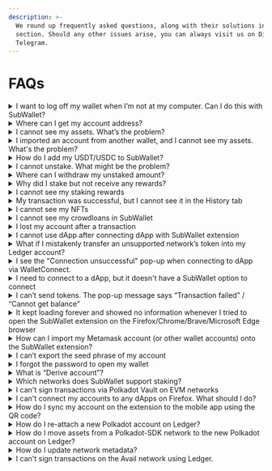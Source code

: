 ```yaml
---
description: >-
  We round up frequently asked questions, along with their solutions in this
  section. Should any other issues arise, you can always visit us on Discord and
  Telegram.
---
```


# FAQs

<details>

<summary>I want to log off my wallet when I’m not at my computer. Can I do this with SubWallet?</summary>

To keep the security of your assets while you are away, you can use the **lock function** of SubWallet. Please follow the instructions [here](getting-started/lock-and-unlock-your-wallet/).

</details>

<details>

<summary>Where can I get my account address?</summary>

Your account address should be visible under your account name. If you cannot see the address, you are likely in the "All accounts" mode. Since an address must go with a specific account, you would need to choose the exact account for which you want to get the address.

To choose an account, click on the account name to get to the account selection tab, select the specific account you want, and the address will be visible.&#x20;

![](<../.gitbook/assets/image (1).png>)

<img src="../.gitbook/assets/image (1951).png" alt="" data-size="original">

</details>

<details>

<summary>I cannot see my assets. What’s the problem?</summary>

You can change the endpoint/provider or add a new endpoint/provider by following the instructions [here](customize-endpoint-provider.md).

In case you have changed your provider but still cannot see the asset, you should restart the wallet or check again later. Some providers have slow processing speeds, and sometimes nodes can be unstable. If you need extra support, you can always visit us on [Discord](https://discord.gg/CvVewvApry) and [Telegram](https://t.me/subwallet).

</details>

<details>

<summary>I imported an account from another wallet, and I cannot see my assets. What's the problem?</summary>

Please make sure that you have activated the network on which you have the assets.

In some cases, if you import an account by seedphrase, problems can arise if the seedphrase of your original wallet is not compatible with SubWallet. Trust Wallet and Safepal are among the wallets that are not compatible with us. In this case, we suggest you create a new wallet account with SubWallet and transfer your assets from your original wallet to this new account.&#x20;

To create a new wallet account with SubWallet, please follow the instructions [here](https://docs.subwallet.app/user-guide/create-an-account).&#x20;

To receive assets with a SubWallet account, please follow the instructions [here](receive-and-transfer-assets/receive-tokens-and-nfts.md).

If you need further information, feel free to reach out to us via [Discord](https://discord.gg/CvVewvApry) and [Telegram](https://t.me/subwallet).

</details>

<details>

<summary>How do I add my USDT/USDC to SubWallet?</summary>

Before adding your USDT/USDC, you should select the correct network corresponding to your USDT/USDC in SubWallet.

With **USDT**, SubWallet currently supports a list of the networks below.

* Acala
* Astar
* Astar - EVM
* Bifrost Polkadot
* Calamari
* Parallel
* Hydration
* Interlay
* Kintsugi
* Pendulum
* Polkadot Asset Hub (Statemint)
* Moonbeam
* Kusama Asset Hub (Statemint)
* Shiden - EVM
* Equilibrium
* Binance Smart Chain
* Ethereum
* Polygon
* Arbitrum One
* Optimism
* Viction
* Hydration Rococo

With **USDC**, we support a list of the below networks.

* Calamari
* Moonbeam
* Moonriver
* Astar - EVM
* Shiden - EVM
* Binance Smart Chain
* Ethereum
* Polygon
* Arbitrum One
* Optimism
* Viction
* Polkadot Asset Hub (Statemint)
* Hydration
* Acala
* Interlay
* Centrifuge
* Ethereum Goerli
* Ethereum Sepolia

</details>

<details>

<summary>I cannot unstake. What might be the problem?</summary>

The unstake feature can be unavailable if you haven't yet withdrawn the amount you have unstaked earlier. Please claim/withdraw the assets you have unstaked before, and you can continue unstaking.

</details>

<details>

<summary>Where can I withdraw my unstaked amount?</summary>

Before withdrawing your unstaked assets, please make sure that you are **NOT** in "All accounts" mode, since this is a read-only mode. Then please follow the instructions for unstaking & withdrawing [here](manage-staking/).&#x20;

</details>

<details>

<summary>Why did I stake but not receive any rewards?</summary>

There are several reasons why you cannot see/receive staking rewards.

1. You might want to double-check the pool/validator you staked in.&#x20;

With **Nomination pool**, you will not be rewarded if your selected pool appears in "**Not earning**" status. This occurs when either you choose a pool with a Not earning status from the start or your selected pool is inactive.

An example of a "_Not earning" nomination pool_ would look like this.

<img src="../.gitbook/assets/image (1940).png" alt="" data-size="original">

With **Direct nomination**, you can go to the [Staking tab on the Subscan website](https://polkadot.subscan.io/validator) to check whether your chosen validator is active. Here, we attached a link to the Staking tab on the Polkadot network for your example.

<img src="../.gitbook/assets/image (1941).png" alt="" data-size="original">

2. Your chosen pool/validator might be slashing. If you were actively nominating that pool/validator when the slash occurred, your stake would get slashed too.
3. If you unstake your chosen pool/validator midway, the staking status will change to unbond, and you will not receive any rewards.
4. You might not see your staking rewards due to UI bugs, even if you actually received them. In this case, please contact us via [Discord](https://discord.gg/CvVewvApry) and [Telegram](https://t.me/subwallet) for support.

</details>

<details>

<summary>I cannot see my staking rewards</summary>

For some networks, there have not been any data indexers to track real-time information about your staking rewards. However, you can observe your balance to know whether or not your staking is paying off. A slight increase in your total balance would be a sign of staking rewards.&#x20;

If you stake with a validator, your staking rewards will be automatically claimed in your wallet. Below are the instructions for checking your rewards in the Rewards History tab.

<img src="../.gitbook/assets/image (1932).png" alt="" data-size="original">

<img src="../.gitbook/assets/image (1918).png" alt="" data-size="original">

<img src="../.gitbook/assets/image (1919).png" alt="" data-size="original">

</details>

<details>

<summary>My transaction was successful, but I cannot see it in the History tab</summary>

In this case, you might want to select the network corresponding to the transactions you made on that network.&#x20;

**Step 1: Check your account**&#x20;

In order to change your account, you can click on the account name to get to the account management screen.&#x20;

<img src="../.gitbook/assets/image (1957).png" alt="" data-size="original">

SubWallet supports two types of accounts: EVM and Polkadot-SDK. We choose a _Polkadot-SDK account_ for this example.

<img src="../.gitbook/assets/image (1958).png" alt="" data-size="original">

**Step 2: Check your network**

Click on the network name to get to the network selection tab.

<img src="../.gitbook/assets/image (1959).png" alt="" data-size="original">

A list of networks will appear for you to choose from. We choose the _Polkadot network_ for this example.

<img src="../.gitbook/assets/image (1960).png" alt="" data-size="original">

</details>

<details>

<summary>I cannot see my NFTs</summary>

:information\_source: While SubWallet covers many standard NFTs and Tokens, some may not be supported automatically. If yours are among these, please reach out to us on [Discord](https://discord.gg/CvVewvApry) or [Telegram](https://t.me/subwallet) for assistance.

If you don't see your NFTs and tokens, you can manually import them into SubWallet.

<img src="../.gitbook/assets/image (1944).png" alt="" data-size="original">

<img src="../.gitbook/assets/image (1945).png" alt="" data-size="original">

In case you have imported your NFTs into SubWallet, it might take some time for the wallet to display them. Please wait for a while and check again later.&#x20;

</details>

<details>

<summary>I cannot see my crowdloans in SubWallet</summary>

At the moment, if you participate in crowdloans via third parties, such as [Bifrost Finance](https://bifrost.finance/) and [Parallel Finance](https://parallel.fi/), your crowdloans will not be visible in SubWallet.

</details>

<details>

<summary>I lost my account after a transaction</summary>

Before signing a transaction, please make sure that the remaining balance in your account after that transaction is above the existential deposit amount. More information on existential balance can be found [here](https://support.polkadot.network/support/solutions/articles/65000168651-what-is-the-existential-deposit-).

</details>

<details>

<summary>I cannot use dApp after connecting dApp with SubWallet extension</summary>

This issue can happen if you have multiple extension wallets with your browser. Extension wallets can cause conflict among each other.

We suggest you disable other extension wallets and reconnect SubWallet. If that also does not work, please reach out to us via [Discord](https://discord.gg/CvVewvApry) and [Telegram](https://t.me/subwallet).&#x20;

</details>

<details>

<summary>What if I mistakenly transfer an unsupported network’s token into my Ledger account?</summary>

:information\_source: _**Which situation does this user guide refer to?**_

When a user attaches a Ledger account to any hot wallet and chooses to connect a Substrate network (aka Polkadot SDK network such as Polkadot, Kusama, etc.), all the actions users can execute are only limited to the chosen network. For example, if a user chooses to connect Polkadot network, this user can only see the balance of DOT and make transactions on the Polkadot network.\
\
For some reason, users can mistakenly send different tokens to the chosen Substrate network. To illustrate, when a user sends his/her CFG tokens to his/her Ledger account on the Polkadot network, these tokens can not be displayed, and as a result, they can not be used for any kind of transaction, either. (Including token transfer, staking, etc)\
\
In this FAQ, we will demonstrate the case where CFG is mistakenly transferred to a Ledger account currently on Polkadot and How you can withdraw it using our tool.&#x20;

:information\_source: _**Note**_: This method also applies to the following networks: Acala, Ajuna Network, Aleph Zero, Astar, Bifrost (Polkadot), Bifrost (Kusama), Centrifuge, Composable Finance, Darwinia2, Dock, Edgeware, Equilibrium, Genshiro, HydraDX, Interlay, Karura, Khala, Kusama, Nodle, OriginTrail, Parallel, Pendulum, Phala, Picasso, Polkadex, Polkadot, Polymesh Mainnet, QUARTZ by UNIQUE, AssetHub (Polkadot), AssetHub (Kusama), Ternoa, Unique Network, Zeitgeist, and SORA.

**Step 1: Download the tool from this** [**link**](https://github.com/Koniverse/Ledger-Account-Recovery-Tool/releases)

<img src="../.gitbook/assets/image (1920).png" alt="" data-size="original">

**Step 2: Turn off your internet connection**

**Step 3: Extract the folder from the downloaded zip file and open index.html**

<img src="../.gitbook/assets/image (1961).png" alt="" data-size="original">

<img src="../.gitbook/assets/image (1962).png" alt="" data-size="original">

**Step 4: Open the file in a browser**

We use _Chrome_ for this example.

<img src="../.gitbook/assets/image (1926).png" alt="" data-size="original">

**Step 5: Select the network of the Ledger account, enter the seed phrase, and account address**

<img src="../.gitbook/assets/image (1927).png" alt="" data-size="original">

**Step 6: Click Export JSON file, and create a strong password to protect the JSON file**

<img src="../.gitbook/assets/Untitled.png" alt="" data-size="original">

<img src="../.gitbook/assets/image (1928).png" alt="" data-size="original">

**Step 7: Import the JSON file into SubWallet and recover the funds by sending all tokens to another account**

You can see how to import the JSON file into SubWallet [here](account-management/import-and-restore-an-account.md).

<img src="../.gitbook/assets/image (1929).png" alt="" data-size="original">

The imported account will have the name "Ledger Recovery".

<img src="../.gitbook/assets/image (1931).png" alt="" data-size="original">

Then, you send all your tokens to another account. You can follow the instructions [here](receive-and-transfer-assets/transfer-tokens/) to transfer all your assets to another account.

That's how you can recover the tokens you mistakenly transferred to an unsupported network in your Ledger account. Should any issues arise, please reach out to us via [Discord](https://discord.gg/CvVewvApry) and [Telegram](https://t.me/subwallet).&#x20;

</details>

<details>

<summary>I see the "Connection unsuccessful" pop-up when connecting to dApp via WalletConnect.</summary>

In this case, please try re-connecting WalletConnect again using 1 of the 2 options below:

#### **Option 1: Get the latest connection on WalletConnect and re-connect**

**Step 1**: Open the dApp you want to connect and choose “**WalletConnect**”.

_Here, we are using Galxe as an example._

<img src="../.gitbook/assets/Screenshot_48.png" alt="" data-size="original">

**Step 2**: Get the latest connection from the WalletConnect pop-up by selecting your preferred way to connect.

:information\_source: Here, there will be 2 ways to connect your wallet:

* Save the QR code and use it to connect.
* Copy the URI link by clicking the copy icon and use it to connect.

<img src="../.gitbook/assets/Screenshot_49.png" alt="" data-size="original">

**Step 3**: Open the SubWallet extension, go to Settings, choose WalletConnect, then select “**New Connection**”.

#### **Option 2: Check the VPN connection and repeat the process as in Option 1**

:information\_source: WalletConnect connection access can be restricted/blocked in some countries, as stated in Section (C) of [WalletConnect's Terms of Service](https://walletconnect.com/terms). As a result, before connecting dApp via WalletConnect, please ensure the VPN connection is not connected to the servers of these countries.

Once done, you can repeat the process as in Option 1.

</details>

<details>

<summary>I need to connect to a dApp, but it doesn't have a SubWallet option to connect</summary>

To connect to a dApp that does not have a SubWallet wallet option, you can connect via WalletConnect using this [guide](https://docs.subwallet.app/main/extension-user-guide/connect-dapps-and-manage-website-access/connect-dapp-with-walletconnect).

If there is no WalletConnect option, please suggest it to us so we can work on integrating it as soon as possible.

</details>

<details>

<summary>I can’t send tokens. The pop-up message says “Transaction failed” / “Cannot get balance”</summary>

When you receive these messages, please do the following:

**Step 1**: On the SubWallet homepage, click on the list item at the upper left corner to get to the Settings section.

<img src="../.gitbook/assets/Screenshot_50.png" alt="" data-size="original">

**Step 2**: In the Settings section, choose "Manage networks".

<img src="../.gitbook/assets/Screenshot_51.png" alt="" data-size="original">

**Step 3**: Search for the network that supports your token to check the network connection.&#x20;

If the connect icon is yellow/grey → You need to turn off the network and enable it back or [change to another provider](customize-endpoint-provider.md) to restore the network connection.&#x20;

If it still doesn't work (due to all the RPCs not working at that moment), please come back another time and try again.

</details>

<details>

<summary>It kept loading forever and showed no information whenever I tried to open the SubWallet extension on the Firefox/Chrome/Brave/Microsoft Edge browser</summary>

#### If you haven't enabled WebGL yet&#x20;

The reason it happened is that you have not yet enabled the configuration to display WebGL images (3D images) in the browser.

To enable configuration in Firefox/Chrome/Microsoft Edge, please follow the instructions [here](https://help.constructiononline.com/en/scheduling-webgl-and-hardware-acceleration).

#### If you have enabled WebGL beforehand

In this case, you will need to clear the extension's database.&#x20;

:warning:  **Please note that by doing this, some account-related data may be lost, **<mark style="background-color:yellow;">**but the seed phrase will not be affected.**</mark>** This includes:**

* **Custom networks/tokens added**
* **Networks that are manually turned on/off**
* **Transaction history of networks that don't have indexers.**

Please follow the instructions below if you are using Chrome/MS Edge/Brave browser:

**Step 1**: Open the SubWallet extension, right-click on the extension screen, and click "**Inspect**".

<img src="../.gitbook/assets/Screenshot_12 (2).png" alt="" data-size="original">

**Step 2**: The browser's DevTools window will appear. Select the "**Application**" tab to open the Application panel.

<img src="../.gitbook/assets/Screenshot_13 (2).png" alt="" data-size="original">

**Step 3**: In the tab, expand the IndexDB menu, then select the "**SubWalletDB\_v2**" database.

<img src="../.gitbook/assets/Screenshot_14 (2).png" alt="" data-size="original"><img src="../.gitbook/assets/Screenshot_15 (2).png" alt="" data-size="original">

Once done, choose "**Delete database**", then click "**OK**" to confirm the request and then close the window.

<img src="../.gitbook/assets/Screenshot_16 (2) (1).png" alt="" data-size="original"><img src="../.gitbook/assets/Screenshot_17 (1) (1) (1).png" alt="" data-size="original">

**Step 4**: Click on the 3-dot icon at the top right of the screen, then select "**Extension**" and click "**Manage extension**" to open the Extension panel.

<img src="../.gitbook/assets/Screenshot_18 (2).png" alt="" data-size="original"><img src="../.gitbook/assets/Screenshot_19 (2).png" alt="" data-size="original">

**Step 5**: Find the SubWallet extension in the extension list, then **turn off and on** the toggle.

<img src="../.gitbook/assets/Screenshot_20 (1) (1).png" alt="" data-size="original">

**Step 6**: You have successfully cleared the extension data. Now, you can use the extension normally.

</details>

<details>

<summary>How can I import my Metamask account (or other wallet accounts) onto the SubWallet extension?</summary>

SubWallet offers a variety of options for importing accounts from other wallets to SubWallet.

You can import a Metamask account onto the SubWallet extension using the [Import by private key](https://docs.subwallet.app/main/extension-user-guide/account-management/import-and-restore-an-account#import-by-private-key-currently-supported-with-evm-account) option, in which the private key is exported from the account.

In addition, SubWallet also supports the following methods:

* [Import by seed phrase](https://docs.subwallet.app/main/extension-user-guide/account-management/import-and-restore-an-account#import-from-seed-phrase) (if you have a seed phrase)
* [Import by JSON file](https://docs.subwallet.app/main/extension-user-guide/account-management/import-and-restore-an-account#import-from-polkadot-js-import-by-json-file)
* [Import by QR code](https://docs.subwallet.app/main/extension-user-guide/account-management/import-and-restore-an-account#import-by-qr-code).

</details>

<details>

<summary>I can’t export the seed phrase of my account</summary>

The “**Export seed phrase**” feature is only available for accounts:

* Imported onto the SubWallet extension by seed phrase after the release of [version v1.0.3](https://github.com/Koniverse/SubWallet-Extension/releases/tag/v1.0.3) **OR**
* Created on the SubWallet extension after the release of [version v1.0.3](https://github.com/Koniverse/SubWallet-Extension/releases/tag/v1.0.3).

</details>

<details>

<summary>I forgot the password to open my wallet</summary>

SubWallet does not store any copy of your password. If you don't remember your password, you will need to reset your wallet by re-importing your account.

To reset your wallet, please follow the instructions [here](https://docs.subwallet.app/main/extension-user-guide/getting-started/create-a-master-password/forgot-master-password).

</details>

<details>

<summary>What is “Derive account”?</summary>

“**Derive account**” is a feature allowing you to create a new account from an original one. With one seed phrase, you can create many different accounts to use.

* Derivative accounts have the exact seed phrase and different paths.
* You can use a derivative account as the original account to make transactions.

</details>

<details>

<summary>Which networks does SubWallet support staking?</summary>

Subwallet lets you easily stake your tokens and receive staking rewards by directly nominating validators or joining a nomination pool.

**With the direct nomination staking option, SubWallet is currently supporting the following networks:**

* Polkadot
* Kusama
* Aleph Zero
* Avail
* Vara
* Calamari
* Turing
* Polkadex
* Amplitude
* Bifrost Kusama
* Bifrost Polkadot
* Edgeware
* Ternoa
* Pendulum
* Creditcoin Mainnet
* Kilt
* Astar
* Shiden
* Shibuya
* Moonbeam
* Moonriver

**With the nomination pool staking option, SubWallet is currently supporting the following networks:**

* Polkadot
* Kusama
* Aleph Zero
* Avail
* Vara

</details>

<details>

<summary>I can't sign transactions via Polkadot Vault on EVM networks</summary>

This is due to the latest update of the Polkadot Vault app, in which Polkadot Vault no longer supports signing transactions for the EVM networks (Moonbeam, Moonriver, Moonbase).

If you have assets on these networks on Polkadot Vault, please follow the steps below to transfer them out of your Polkadot Vault account:

_In this example, we want to transfer GLMR on Moonbeam out of the account._

**Step 1**: On the homepage, click on the Moonbeam Key Set.

<img src="../.gitbook/assets/Screenshot_33.png" alt="" data-size="original">

**Step 2**: Click on the 3-dot icon at the top right of the screen and select the "**Share Private Key**" option.

<img src="../.gitbook/assets/Screenshot_34.png" alt="" data-size="original">

<img src="../.gitbook/assets/Screenshot_41.png" alt="" data-size="original">

**Step 3**: Enter your passcode to authorize the action, then choose the "**Export Private Key**" button.

<img src="../.gitbook/assets/image (1967).png" alt="" data-size="original">

<img src="../.gitbook/assets/Screenshot_35.png" alt="" data-size="original">

The "**Export Private Key**" screen will pop up with the QR code of your private key. Screenshot and keep it in a safe place.

<img src="../.gitbook/assets/image (1968).png" alt="" data-size="original">

**Step 4**: Open the SubWallet extension. On the SubWallet homepage, click on the account name at the top left of the screen to get to the account list.

<img src="../.gitbook/assets/Screenshot_63 (1).png" alt="" data-size="original">

**Step 5**: Click the "**Import**" icon at the bottom of the account list.

<img src="../.gitbook/assets/Screenshot_64.png" alt="" data-size="original">

**Step 6**: Choose the "**Import by QR code**" option.

<img src="../.gitbook/assets/Screenshot_65.png" alt="" data-size="original">

**Step 7**: Click the "**Scan the QR code**" button.

<img src="../.gitbook/assets/Screenshot_66.png" alt="" data-size="original">

**Step 8**: If you have not previously granted camera access to SubWallet, please click "**OK**" to allow.

Then, put your phone (with the QR code of your private key taken in **Step 3**) close to the screen to scan it with SubWallet.

<img src="../.gitbook/assets/Screenshot_67.png" alt="" data-size="original">

**Step 9**: After successfully importing the account, you will be directed to the homepage. You can now transfer your GLMR to another account using the guide [here](https://docs.subwallet.app/main/extension-user-guide/receive-and-transfer-assets/transfer-tokens).

</details>

<details>

<summary>I can't connect my accounts to any dApps on Firefox. What should I do?</summary>

:warning: The information will be available soon.

</details>

<details>

<summary>How do I sync my account on the extension to the mobile app using the QR code?</summary>

You can easily sync your account on mobile to the extension by exporting your account's QR code. If you have multiple accounts, repeat the instructions below for each account.

**Step 1:** Export your account's QR code by following this [guide](https://docs.subwallet.app/main/extension-user-guide/account-management/export-and-backup-accounts#export-and-backup-an-account). Please note that in Step 4 of the guide, select "**Export QR code**" only.

You can either screenshot it or keep the export screen.

<img src="../.gitbook/assets/Screenshot_271 (1).png" alt="" data-size="original">

**Step 2**: Import your newly exported account onto the mobile app by following this [guide](https://docs.subwallet.app/main/mobile-app-user-guide/account-management/import-restore-an-account#import-by-qr-code).

:information\_source: You can also export all your accounts on the extension using this [guide](https://docs.subwallet.app/main/extension-user-guide/account-management/export-and-backup-accounts#export-multiple-accounts) and import them onto the mobile app by [importing the JSON file](https://docs.subwallet.app/main/mobile-app-user-guide/account-management/export-and-backup-accounts#export-multiple-accounts).

:information\_source: This is the quickest way to sync your accounts on the extension to mobile, but transferring the JSON file from the computer/PC to your mobile will require some time.

If you have not yet installed the SubWallet mobile, you can do so by following this [guide](https://docs.subwallet.app/main/mobile-app-user-guide/getting-started/install-subwallet-mobile).

</details>

<details>

<summary>How do I re-attach a new Polkadot account on Ledger?</summary>

If you have previously created a Polkadot account with Ledger, you'll need to re-attach that account by selecting the "**Polkadot (new)**" network when connecting your Ledger to the SubWallet extension.&#x20;

The new Polkadot app version will become the main app for all substrate-based networks in the future.

:information\_source: The new Polkadot app will enable your Ledger device to sign transactions on **all Substrate-based networks** without facing app disruptions due to runtime upgrades.&#x20;

:information\_source: In contrast, the old Polkadot app only allows your Ledger to sign transactions **on the Polkadot network**.

To re-attach a new Polkadot account, please follow the instructions below:

**Step 1**: Have your Ledger device ready & connected to your computer. Choose the **Polkadot** app on your Ledger.

<img src="../.gitbook/assets/IMG_0015 (1).jpg" alt="" data-size="original">

**Step 2**: Update the **Polkadot** app in your Ledger to the latest version.

**Step 3**: Connect your Ledger using this [guide](https://docs.subwallet.app/main/extension-user-guide/account-management/connect-ledger-device). Please note that in Step 4 of the guide, you need to select "**Polkadot (new)**" to match the Polkadot app on your Ledger.

<img src="../.gitbook/assets/Screenshot_317.png" alt="" data-size="original">

**Step 4**: You have successfully re-attached the new Polkadot account!

<img src="../.gitbook/assets/Screenshot_319.png" alt="" data-size="original"><img src="../.gitbook/assets/Screenshot_320.png" alt="" data-size="original">

</details>

<details>

<summary>How do I move assets from a Polkadot-SDK network to the new Polkadot account on Ledger?</summary>

:information\_source: You'll only need to do this action if your assets **are not** on the 2 networks:&#x20;

* Polkadot (displayed as "**Polkadot**" in your Ledger)
* Polkadot Asset Hub (displayed as "**Statemint**" in your Ledger).

**Step 1**: Connect your Ledger device to the SubWallet extension following this [guide](https://docs.subwallet.app/main/extension-user-guide/account-management/connect-ledger-device). Please note that in Step 4 of the guide, you need to select a Substrate network that is not from the 2 networks mentioned above.

_In this example, we will transfer the funds from the Ledger Kusama account to the new Polkadot account. Select "**Kusama**" and click "**Connect Ledger device**"._

<img src="../.gitbook/assets/Screenshot_321.png" alt="" data-size="original">

**Step 2**: Transfer your assets in that network to the new Polkadot account using this [guide](https://docs.subwallet.app/main/extension-user-guide/receive-and-transfer-assets/transfer-tokens/cross-chain-transfer). Make sure you already have the network address of your new Polkadot account to paste into the _Send to_ field.

:information\_source: If you see the pop-up message "**Network's metadata out of date**", consider updating the network metadata to its latest spec to continue with the transaction. Check out this [guide](faqs.md#how-do-i-update-network-metadata) if you want to update the network metadata.

:information\_source: You will need to use the **Polkadot Migration** app to sign the transaction.

<img src="../.gitbook/assets/Screenshot_322 (1).png" alt="" data-size="original"><img src="../.gitbook/assets/Screenshot_336.png" alt="" data-size="original">

:warning: If you have funds being staked on the network, please unlock them by unstaking them first, then withdraw. After that, you can transfer the funds to your new Polkadot account.

</details>

<details>

<summary>How do I update network metadata?</summary>

To update network metadata on Ledger, you can choose one of the following options:

#### Option 1: Turn off and on the network on the SubWallet extension using this [guide](https://docs.subwallet.app/main/extension-user-guide/customize-your-networks), or reload the extension.

#### Option 2: Update the network metadata using the Polkadot.js app

Please follow the instructions below. In this instruction, we will update the Kusama metadata on the new Polkadot account.

**Step 1:** Head to [the Polkadot.js app site](https://polkadot.js.org/apps/#/accounts) and connect your new Polkadot account.

<img src="../.gitbook/assets/Screenshot_324.png" alt="" data-size="original">

**Step 2**: Click on the Polkadot button at the top left of the screen to switch to the Kusama network.

<img src="../.gitbook/assets/Screenshot_327.png" alt="" data-size="original">

<img src="../.gitbook/assets/Screenshot_328.png" alt="" data-size="original">

Choose your preferred provider and then click "**Switch**".

<img src="../.gitbook/assets/Screenshot_330.png" alt="" data-size="original">

**Step 3**: Once done, click "**Settings**" on the taskbar and select the "**Metadata**" tab.

<img src="../.gitbook/assets/Screenshot_331.png" alt="" data-size="original">

<img src="../.gitbook/assets/Screenshot_332.png" alt="" data-size="original">

In the Metadata tab, choose "**Update metadata**" to update the Kusama metadata.

<img src="../.gitbook/assets/Screenshot_333.png" alt="" data-size="original">

**Step 4**: The SubWallet extension pop-up will appear, asking you to approve this update. Click "**Approve**" to proceed.

<img src="../.gitbook/assets/Screenshot_334.png" alt="" data-size="original">

</details>

<details>

<summary>I can't sign transactions on the Avail network using Ledger.</summary>

:information\_source: SubWallet has integrated the Avail Ledger app on version v1.2.22 to fix this issue. Update your extension to this version or the later one before you start doing this.

:warning: If you are using the SubWallet extension on Firefox, you will need to export and import your accounts to another browser (Brave, Chrome recommended). The SubWallet extension on Firefox cannot be updated at the moment due to compatibility issues with Manifest V3, which means you won't be able to transfer/withdraw any tokens, including AVAIL.&#x20;

In order to sign transactions on the Avail network using Ledger, follow this [guide](account-management/connect-ledger-device.md#connect-via-legacy-ledger-apps). Please note that you need to **select and open the Avail app** in your Ledger (not the Polkadot app) and **choose the Avail option** in the dropdown list when connecting your Ledger to SubWallet.&#x20;

<img src="../.gitbook/assets/2.jpg" alt="" data-size="original">![](<../.gitbook/assets/1 (1).jpg>)

<img src="../.gitbook/assets/Screenshot_101.png" alt="" data-size="original">![](../.gitbook/assets/Screenshot\_102.png)

Once connected, you'll be able to make AVAIL-related transactions on Ledger.

:warning: **If you've previously used the Polkadot app to claim AVAIL, the problem will still remain**. The Avail network is not compatible with the Polkadot app on Ledger; therefore, your AVAIL tokens are trapped. In this case, the only way is to use the [Ledger Account Recovery Tool](https://github.com/Koniverse/Ledger-Account-Recovery-Tool) to be able to transfer your AVAIL out of your Ledger Polkadot account. Detailed instructions on migrating your assets using this tool can be found [here](faqs.md#what-if-i-mistakenly-transfer-an-unsupported-networks-token-into-my-ledger-account).

:warning: **Using the tool exposes your seed phrase; you are recommended to create new and move assets. Use it at your own risk!**

</details>
